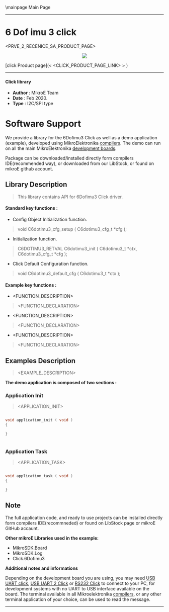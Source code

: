 \mainpage Main Page
 
---
# 6 Dof imu 3 click

<PRVE_2_RECENICE_SA_PRODUCT_PAGE>

<p align="center">
  <img src="@{CLICK_IMAGE_LINK}">
</p>

[click Product page](< <CLICK_PRODUCT_PAGE_LINK> > )

---


#### Click library 

- **Author**        : MikroE Team
- **Date**          : Feb 2020.
- **Type**          : I2C/SPI type


# Software Support

We provide a library for the 6Dofimu3 Click 
as well as a demo application (example), developed using MikroElektronika 
[compilers](http://shop.mikroe.com/compilers). 
The demo can run on all the main MikroElektronika [development boards](http://shop.mikroe.com/development-boards).

Package can be downloaded/installed directly form compilers IDE(recommended way), or downloaded from our LibStock, or found on mikroE github account. 

## Library Description

> This library contains API for 6Dofimu3 Click driver.

#### Standard key functions :

- Config Object Initialization function.
> void C6dotimu3_cfg_setup ( C6dotimu3_cfg_t *cfg ); 
 
- Initialization function.
> C6DOTIMU3_RETVAL C6dotimu3_init ( C6dotimu3_t *ctx, C6dotimu3_cfg_t *cfg );

- Click Default Configuration function.
> void C6dotimu3_default_cfg ( C6dotimu3_t *ctx );


#### Example key functions :

- <FUNCTION_DESCRIPTION>
> <FUNCTION_DECLARATION>
 
- <FUNCTION_DESCRIPTION>
> <FUNCTION_DECLARATION>

- <FUNCTION_DESCRIPTION>
> <FUNCTION_DECLARATION>

## Examples Description

> 
> <EXAMPLE_DESCRIPTION>
> 

**The demo application is composed of two sections :**

### Application Init 

>
> <APPLICATION_INIT>
> 

```c

void application_init ( void )
{

}
  
```

### Application Task

>
> <APPLICATION_TASK>
> 

```c

void application_task ( void )
{

}  

```

## Note

> 
> <NOTE>
> 

The full application code, and ready to use projects can be  installed directly form compilers IDE(recommneded) or found on LibStock page or mikroE GitHub accaunt.

**Other mikroE Libraries used in the example:** 

- MikroSDK.Board
- MikroSDK.Log
- Click.6Dofimu3

**Additional notes and informations**

Depending on the development board you are using, you may need 
[USB UART click](http://shop.mikroe.com/usb-uart-click), 
[USB UART 2 Click](http://shop.mikroe.com/usb-uart-2-click) or 
[RS232 Click](http://shop.mikroe.com/rs232-click) to connect to your PC, for 
development systems with no UART to USB interface available on the board. The 
terminal available in all Mikroelektronika 
[compilers](http://shop.mikroe.com/compilers), or any other terminal application 
of your choice, can be used to read the message.



---
